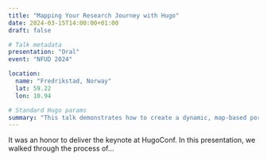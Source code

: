 ```yaml
---
title: "Mapping Your Research Journey with Hugo"
date: 2024-03-15T14:00:00+01:00
draft: false

# Talk metadata
presentation: "Oral"
event: "NFUD 2024"

location:
  name: "Fredrikstad, Norway"
  lat: 59.22
  lon: 10.94

# Standard Hugo params
summary: "This talk demonstrates how to create a dynamic, map-based portfolio of academic talks and presentations using the Hugo static site generator and PaperMod theme."
---
```


It was an honor to deliver the keynote at HugoConf. In this presentation, we walked through the process of...